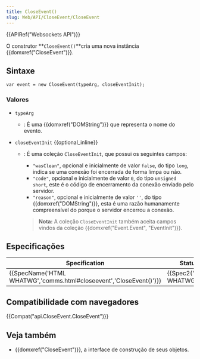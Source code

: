 ```yaml
---
title: CloseEvent()
slug: Web/API/CloseEvent/CloseEvent
---
```

{{APIRef("Websockets API")}}

O construtor **`CloseEvent()`**cria uma nova instância {{domxref("CloseEvent")}}.

## Sintaxe

```
var event = new CloseEvent(typeArg, closeEventInit);
```

### Valores

- `typeArg`
  - : É uma {{domxref("DOMString")}} que representa o nome do evento.
- `closeEventInit` {{optional_inline}}

  - : É uma coleção `CloseEventInit`, que possui os seguintes campos:

    - `"wasClean"`, opcional e inicialmente de valor `false`, do tipo `long`, indica se uma conexão foi encerrada de forma limpa ou não.
    - `"code"`, opcional e inicialmente de valor `0`, do tipo `unsigned short`, este é o código de encerramento da conexão enviado pelo servidor.
    - `"reason"`, opcional e inicialmente de valor `''`, do tipo {{domxref("DOMString")}}, esta é uma razão humanamente compreensível do porque o servidor encerrou a conexão.

    > **Nota:** A coleção `CloseEventInit` também aceita campos vindos da coleção {{domxref("Event.Event", "EventInit")}}.

## Especificações

| Specification                                                                            | Status                           | Comment           |
| ---------------------------------------------------------------------------------------- | -------------------------------- | ----------------- |
| {{SpecName('HTML WHATWG','comms.html#closeevent','CloseEvent()')}} | {{Spec2('HTML WHATWG')}} | Definição inicial |

## Compatibilidade com navegadores

{{Compat("api.CloseEvent.CloseEvent")}}

## Veja também

- {{domxref("CloseEvent")}}, a interface de construção de seus objetos.
